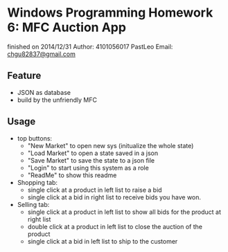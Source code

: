 Windows Programming Homework 6: MFC Auction App
================================================
finished on 2014/12/31
Author: 4101056017 PastLeo
Email: chgu82837@gmail.com

## Feature

 * JSON as database
 * build by the unfriendly MFC

## Usage

 * top buttons:
    * "New Market" to open new sys (initualize the whole state)
    * "Load Market" to open a state saved in a json
    * "Save Market" to save the state to a json file
    * "Login" to start using this system as a role
    * "ReadMe" to show this readme
 * Shopping tab:
    * single click at a product in left list to raise a bid
    * single click at a bid in right list to receive bids you have won.
 * Selling tab:
    * single click at a product in left list to show all bids for the product at right list
    * double click at a product in left list to close the auction of the product
    * single click at a bid in left list to ship to the customer
